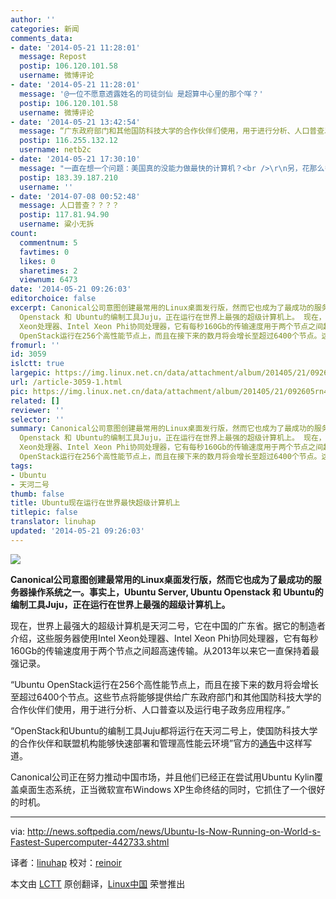 ```yaml
---
author: ''
categories: 新闻
comments_data:
- date: '2014-05-21 11:28:01'
  message: Repost
  postip: 106.120.101.58
  username: 微博评论
- date: '2014-05-21 11:28:01'
  message: '@一位不愿意透露姓名的司徒剑仙 是超算中心里的那个咩？'
  postip: 106.120.101.58
  username: 微博评论
- date: '2014-05-21 13:42:54'
  message: “广东政府部门和其他国防科技大学的合作伙伴们使用，用于进行分析、人口普查以及运行电子政务应用程序” ……额……
  postip: 116.255.132.12
  username: netb2c
- date: '2014-05-21 17:30:10'
  message: "一直在想一个问题：美国真的没能力做最快的计算机？<br />\r\n另，花那么多钱制造最快的计算机就是给政府使用？为何"
  postip: 183.39.187.210
  username: ''
- date: '2014-07-08 00:52:48'
  message: 人口普查？？？？
  postip: 117.81.94.90
  username: 粱小无拆
count:
  commentnum: 5
  favtimes: 0
  likes: 0
  sharetimes: 2
  viewnum: 6473
date: '2014-05-21 09:26:03'
editorchoice: false
excerpt: Canonical公司意图创建最常用的Linux桌面发行版，然而它也成为了最成功的服务器操作系统之一。事实上，Ubuntu Server, Ubuntu
  Openstack 和 Ubuntu的编制工具Juju，正在运行在世界上最强的超级计算机上。 现在，世界上最强大的超级计算机是天河二号，它在中国的广东省。据它的制造者介绍，这些服务器使用Intel
  Xeon处理器、Intel Xeon Phi协同处理器，它有每秒160Gb的传输速度用于两个节点之间超高速传输。从2013年以来它一直保持着最强记录。 Ubuntu
  OpenStack运行在256个高性能节点上，而且在接下来的数月将会增长至超过6400个节点。这
fromurl: ''
id: 3059
islctt: true
largepic: https://img.linux.net.cn/data/attachment/album/201405/21/092605rn4r2ojjaa99a762.jpg
url: /article-3059-1.html
pic: https://img.linux.net.cn/data/attachment/album/201405/21/092605rn4r2ojjaa99a762.jpg.thumb.jpg
related: []
reviewer: ''
selector: ''
summary: Canonical公司意图创建最常用的Linux桌面发行版，然而它也成为了最成功的服务器操作系统之一。事实上，Ubuntu Server, Ubuntu
  Openstack 和 Ubuntu的编制工具Juju，正在运行在世界上最强的超级计算机上。 现在，世界上最强大的超级计算机是天河二号，它在中国的广东省。据它的制造者介绍，这些服务器使用Intel
  Xeon处理器、Intel Xeon Phi协同处理器，它有每秒160Gb的传输速度用于两个节点之间超高速传输。从2013年以来它一直保持着最强记录。 Ubuntu
  OpenStack运行在256个高性能节点上，而且在接下来的数月将会增长至超过6400个节点。这
tags:
- Ubuntu
- 天河二号
thumb: false
title: Ubuntu现在运行在世界最快超级计算机上
titlepic: false
translator: linuhap
updated: '2014-05-21 09:26:03'
---
```


![](/data/attachment/album/201405/21/092605rn4r2ojjaa99a762.jpg)


**Canonical公司意图创建最常用的Linux桌面发行版，然而它也成为了最成功的服务器操作系统之一。事实上，Ubuntu Server, Ubuntu Openstack 和 Ubuntu的编制工具Juju，正在运行在世界上最强的超级计算机上。**


现在，世界上最强大的超级计算机是天河二号，它在中国的广东省。据它的制造者介绍，这些服务器使用Intel Xeon处理器、Intel Xeon Phi协同处理器，它有每秒160Gb的传输速度用于两个节点之间超高速传输。从2013年以来它一直保持着最强记录。


“Ubuntu OpenStack运行在256个高性能节点上，而且在接下来的数月将会增长至超过6400个节点。这些节点将能够提供给广东政府部门和其他国防科技大学的合作伙伴们使用，用于进行分析、人口普查以及运行电子政务应用程序。”


“OpenStack和Ubuntu的编制工具Juju都将运行在天河二号上，使国防科技大学的合作伙伴和联盟机构能够快速部署和管理高性能云环境”官方的[通告](https://insights.ubuntu.com/2014/05/14/nudt-and-canonical-bring-openstack-to-worlds-fastest-supercomputer/)中这样写道。


Canonical公司正在努力推动中国市场，并且他们已经正在尝试用Ubuntu Kylin覆盖桌面生态系统，正当微软宣布Windows XP生命终结的同时，它抓住了一个很好的时机。




---


via: <http://news.softpedia.com/news/Ubuntu-Is-Now-Running-on-World-s-Fastest-Supercomputer-442733.shtml>


译者：[linuhap](https://github.com/linuhap) 校对：[reinoir](https://github.com/reinoir)


本文由 [LCTT](https://github.com/LCTT/TranslateProject) 原创翻译，[Linux中国](http://linux.cn/) 荣誉推出